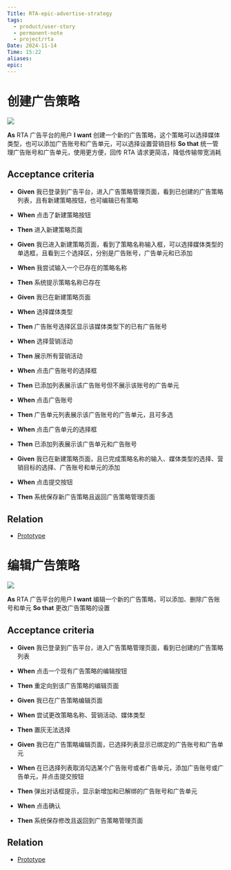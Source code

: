 ```yaml
---
Title: RTA-epic-advertise-strategy
tags:
  - product/user-story
  - permanent-note
  - project/rta
Date: 2024-11-14
Time: 15:22
aliases: 
epic:
---
```

# 创建广告策略

![](https://img.shields.io/badge/priority-high-blue)

**As** RTA 广告平台的用户
**I want** 创建一个新的广告策略，这个策略可以选择媒体类型，也可以添加广告账号和广告单元，可以选择设置营销目标
**So that** 统一管理广告账号和广告单元，使用更方便，回传 RTA 请求更简洁，降低传输带宽消耗

## Acceptance criteria

* **Given** 我已登录到广告平台，进入广告策略管理页面，看到已创建的广告策略列表，且有新建策略按钮，也可编辑已有策略
* **When** 点击了新建策略按钮
* **Then** 进入新建策略页面

* **Given** 我已进入新建策略页面，看到了策略名称输入框，可以选择媒体类型的单选框，且看到三个选择区，分别是广告账号，广告单元和已添加
* **When** 我尝试输入一个已存在的策略名称
* **Then** 系统提示策略名称已存在

* **Given** 我已在新建策略页面
* **When** 选择媒体类型
* **Then** 广告账号选择区显示该媒体类型下的已有广告账号
* **When** 选择营销活动
* **Then** 展示所有营销活动
* **When** 点击广告账号的选择框
* **Then** 已添加列表展示该广告账号但不展示该账号的广告单元
* **When** 点击广告账号
* **Then** 广告单元列表展示该广告账号的广告单元，且可多选
* **When** 点击广告单元的选择框
* **Then** 已添加列表展示该广告单元和广告账号

* **Given** 我已在新建策略页面，且已完成策略名称的输入、媒体类型的选择、营销目标的选择、广告账号和单元的添加
* **When** 点击提交按钮
* **Then** 系统保存新广告策略且返回广告策略管理页面

## Relation

* [Prototype](https://www.processon.com/embed/67332df46b5a4a4addbd8fd1?cid=67332df46b5a4a4addbd8fd4)

# 编辑广告策略

![](https://img.shields.io/badge/priority-high-blue)

**As** RTA 广告平台的用户
**I want** 编辑一个新的广告策略，可以添加、删除广告账号和单元
**So that** 更改广告策略的设置

## Acceptance criteria

* **Given** 我已登录到广告平台，进入广告策略管理页面，看到已创建的广告策略列表
* **When** 点击一个现有广告策略的编辑按钮
* **Then** 重定向到该广告策略的编辑页面

* **Given** 我已在广告策略编辑页面
* **When** 尝试更改策略名称、营销活动、媒体类型
* **Then** 置灰无法选择

* **Given** 我已在广告策略编辑页面，已选择列表显示已绑定的广告账号和广告单元
* **When** 在已选择列表取消勾选某个广告账号或者广告单元，添加广告账号或广告单元，并点击提交按钮
* **Then** 弹出对话框提示，显示新增加和已解绑的广告账号和广告单元
* **When** 点击确认
* **Then** 系统保存修改且返回到广告策略管理页面
## Relation

* [Prototype](https://www.processon.com/embed/6735b7476b5a4a4addc13a4e?cid=6735b7476b5a4a4addc13a514)